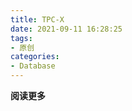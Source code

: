 ```yaml
---
title: TPC-X
date: 2021-09-11 16:28:25
tags: 
- 原创
categories: 
- Database
---
```


**阅读更多**

<!--more-->
